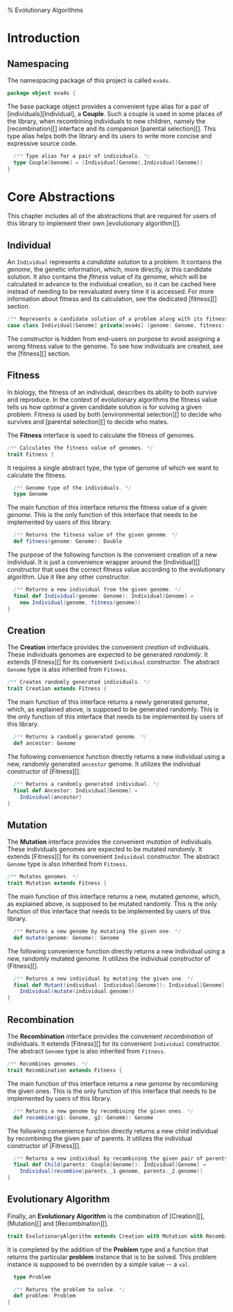 % Evolutionary Algorithms

# Introduction

## Namespacing

The namespacing package of this project is called `eva4s`.

```scala
package object eva4s {
```

The base package object provides a convenient type alias for a pair of [individuals][Individual], a
**Couple**. Such a couple is used in some places of the library, when recombining individuals to new
children, namely the [recombination][] interface and its companion [parental selection][]. This type
alias helps both the library and its users to write more concise and expressive source code.

```scala
  /** Type alias for a pair of individuals. */
  type Couple[Genome] = (Individual[Genome],Individual[Genome])
}
```

# Core Abstractions

This chapter includes all of the abstractions that are required for users of this library to
implement their own [evolutionary algorithm][].

## Individual

An `Individual` represents a *candidate solution* to a problem. It contains the *genome*, the
genetic information, which, more directly, *is* this candidate solution. It also contains the
*fitness* value of its genome, which will be calculated in advance to the individual creation, so it
can be cached here instead of needing to be reevaluated every time it is accessed. For more
information about fitness and its calculation, see the dedicated [fitness][] section.

```scala
/** Represents a candidate solution of a problem along with its fitness. */
case class Individual[Genome] private[eva4s] (genome: Genome, fitness: Double)
```

The constructor is hidden from end-users on purpose to avoid assigning a wrong fitness value to the
genome. To see how individuals are created, see the [fitness][] section.

## Fitness

In biology, the fitness of an individual, describes its ability to both survive and reproduce. In
the context of evolutionary algorithms the fitness value tells us how *optimal* a given candidate
solution is for solving a given problem. Fitness is used by both [environmental selection][] to
decide who survives and [parental selection][] to decide who mates.

The **Fitness** interface is used to calculate the fitness of genomes.

```scala
/** Calculates the fitness value of genomes. */
trait Fitness {
```

It requires a single abstract type, the type of genome of which we want to calculate the fitness.

```scala
  /** Genome type of the individuals. */
  type Genome
```

The main function of this interface returns the fitness value of a given *genome*. This is the only
function of this interface that needs to be implemented by users of this library.

```scala
  /** Returns the fitness value of the given genome. */
  def fitness(genome: Genome): Double
```

The purpose of the following function is the convenient creation of a new individual. It is just a
convenience wrapper around the [Individual][] constructor that uses the correct fitness value
according to the evolutionary algorithm. Use it like any other constructor.

```scala
  /** Returns a new individual from the given genome. */
  final def Individual(genome: Genome): Individual[Genome] =
    new Individual(genome, fitness(genome))
}
```

## Creation

The **Creation** interface provides the convenient *creation* of individuals. These individuals
genomes are expected to be generated *randomly*. It extends [Fitness][] for its convenient
`Individual` constructor. The abstract `Genome` type is also inherited from `Fitness`.

```scala
/** Creates randomly generated individuals. */
trait Creation extends Fitness {
```

The main function of this interface returns a newly generated *genome*, which, as explained above,
is supposed to be generated randomly. This is the only function of this interface that needs to be
implemented by users of this library.

```scala
  /** Returns a randomly generated genome. */
  def ancestor: Genome
```

The following convenience function directly returns a new individual using a new, randomly generated
`ancestor` genome. It utilizes the individual constructor of [Fitness][].

```scala
  /** Returns a randomly generated individual. */
  final def Ancestor: Individual[Genome] =
    Individual(ancestor)
}
```

## Mutation

The **Mutation** interface provides the convenient *mutation* of individuals. These individuals
genomes are expected to be mutated *randomly*. It extends [Fitness][] for its convenient
`Individual` constructor. The abstract `Genome` type is also inherited from `Fitness`.

```scala
/** Mutates genomes. */
trait Mutation extends Fitness {
```

The main function of this interface returns a new, mutated *genome*, which, as explained above, is
supposed to be mutated randomly. This is the only function of this interface that needs to be
implemented by users of this library.

```scala
  /** Returns a new genome by mutating the given one. */
  def mutate(genome: Genome): Genome
```

The following convenience function directly returns a new individual using a new, randomly mutated
genome. It utilizes the individual constructor of [Fitness][].

```scala
  /** Returns a new individual by mutating the given one. */
  final def Mutant(individual: Individual[Genome]): Individual[Genome] =
    Individual(mutate(individual.genome))
}
```

## Recombination

The **Recombination** interface provides the convenient *recombination* of individuals. It extends
[Fitness][] for its convenient `Individual` constructor. The abstract `Genome` type is also
inherited from `Fitness`.

```scala
/** Recombines genomes. */
trait Recombination extends Fitness {
```

The main function of this interface returns a new *genome* by recombining the given ones. This is
the only function of this interface that needs to be implemented by users of this library.

```scala
  /** Returns a new genome by recombining the given ones. */
  def recombine(g1: Genome, g2: Genome): Genome
```

The following convenience function directly returns a new child individual by recombining the given
pair of parents. It utilizes the individual constructor of [Fitness][].

```scala
  /** Returns a new individual by recombining the given pair of parents. */
  final def Child(parents: Couple[Genome]): Individual[Genome] =
    Individual(recombine(parents._1.genome, parents._2.genome))
}
```

## Evolutionary Algorithm

Finally, an **Evolutionary Algorithm** is the combination of [Creation][], [Mutation][] and
[Recombination][].

```scala
trait EvolutionaryAlgorithm extends Creation with Mutation with Recombination {
```

It is completed by the addition of the **Problem** type and a function that returns the particular
**problem** instance that is to be solved. This problem instance is supposed to be overriden by a
simple value -- a `val`.

```scala
  type Problem

  /** Returns the problem to solve. */
  def problem: Problem
}
```
